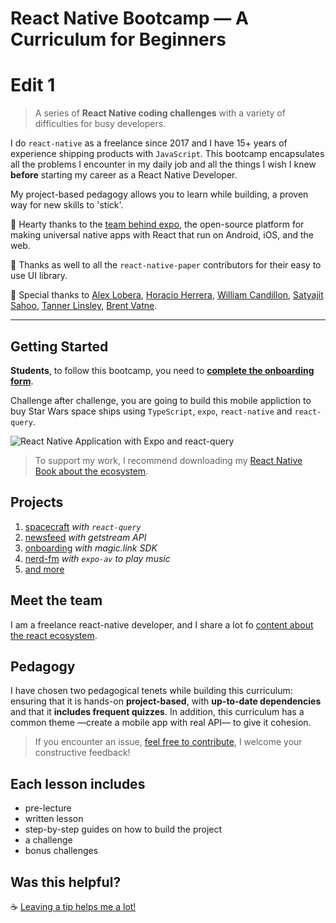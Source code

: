 # React Native Bootcamp — A Curriculum for Beginners

# Edit 1

> A series of **React Native coding challenges** with a variety of difficulties for busy developers.

I do `react-native` as a freelance since 2017 and I have 15+ years of experience shipping products with `JavaScript`. This bootcamp encapsulates all the problems I encounter in my daily job and all the things I wish I knew **before** starting my career as a React Native Developer.

My project-based pedagogy allows you to learn while building, a proven way for new skills to 'stick'.

📱 Hearty thanks to the [team behind expo](https://expo.io/), the open-source platform for making universal native apps with React that run on Android, iOS, and the web.

🎨 Thanks as well to all the `react-native-paper` contributors for their easy to use UI library.

🙏 Special thanks to [Alex Lobera](https://github.com/alexlbr), [Horacio Herrera](https://twitter.com/hhg2288), [William Candillon](https://github.com/wcandillon), [Satyajit Sahoo](https://github.com/satya164), [Tanner Linsley](https://github.com/tannerlinsley), [Brent Vatne](https://github.com/brentvatne).

---

## Getting Started

**Students**, to follow this bootcamp, you need to **[complete the onboarding form](https://davidl.fr/onboarding-bootcamp)**.

Challenge after challenge, you are going to build this mobile appliction to buy Star Wars space ships using `TypeScript`, `expo`, `react-native` and `react-query`.

![React Native Application with Expo and react-query](hackathon/spacecraft/spacecraft-preview.gif)

> To support my work, I recommend downloading my [React Native Book about the ecosystem](https://davidl.fr/road-to-react-native).

## Projects

1. [spacecraft](./hackathon/spacecraft/) _with `react-query`_
1. [newsfeed](./hackathon/newsfeed/) _with getstream API_
1. [onboarding](./hackathon/onboarding/) _with magic.link SDK_
1. [nerd-fm](./hackathon/nerd-fm/) _with `expo-av` to play music_
1. [and more](./hackathon/)

## Meet the team

I am a freelance react-native developer, and I share a lot fo [content about the react ecosystem](https://twitter.com/intent/follow?screen_name=flexbox_).

## Pedagogy

I have chosen two pedagogical tenets while building this curriculum: ensuring that it is hands-on **project-based**, with **up-to-date dependencies** and that it **includes frequent quizzes**. In addition, this curriculum has a common theme —create a mobile app with real API— to give it cohesion.

> If you encounter an issue, [feel free to contribute](https://github.com/flexbox/react-native-workshop/issues/new), I welcome your constructive feedback!

## Each lesson includes

- pre-lecture 
- written lesson
- step-by-step guides on how to build the project
- a challenge
- bonus challenges

## Was this helpful?

☕️ [Leaving a tip helps me a lot!](https://www.buymeacoffee.com/flexbox)
